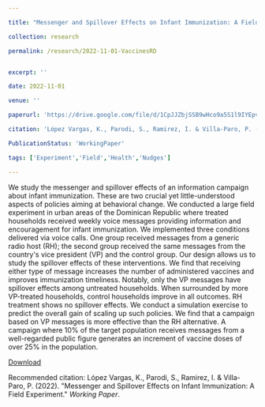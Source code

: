 ```yaml
---

title: "Messenger and Spillover Effects on Infant Immunization: A Field Experiment"

collection: research

permalink: /research/2022-11-01-VaccinesRD


excerpt: ''

date: 2022-11-01

venue: ''

paperurl: 'https://drive.google.com/file/d/1CpJJZbjSSB9wHco9a5S1l9IYEpvRNTcJ/view?usp=sharing'

citation: 'López Vargas, K., Parodi, S., Ramirez, I. & Villa-Paro, P. (2022). &quot;Messenger and Spillover Effects on Infant Immunization: A Field Experiment.&quot; <i>Working Paper</i>.'

PublicationStatus: 'WorkingPaper'

tags: ['Experiment','Field','Health','Nudges']

---
```

We study the messenger and spillover effects of an information campaign about infant immunization. These are two crucial yet little-understood aspects of policies aiming at behavioral change. We conducted a large field experiment in urban areas of the Dominican Republic where treated households received weekly voice messages providing information and encouragement for infant immunization. We implemented three conditions delivered via voice calls. One group received messages from a generic radio host (RH); the second group received the same messages from the country's vice president (VP) and the control group. Our design allows us to study the spillover effects of these interventions. We find that receiving either type of message increases the number of administered vaccines and improves immunization timeliness. Notably, only the VP messages have spillover effects among untreated households. When surrounded by more VP-treated households, control households improve in all outcomes. RH treatment shows no spillover effects. We conduct a simulation exercise to predict the overall gain of scaling up such policies. We find that a campaign based on VP messages is more effective than the RH alternative. A campaign where 10% of the target population receives messages from a well-regarded public figure generates an increment of vaccine doses of over 25% in the population. 

[Download](https://drive.google.com/file/d/1CpJJZbjSSB9wHco9a5S1l9IYEpvRNTcJ/view?usp=sharing)

Recommended citation: López Vargas, K., Parodi, S., Ramirez, I. & Villa-Paro, P. (2022). &quot;Messenger and Spillover Effects on Infant Immunization: A Field Experiment.&quot; <i>Working Paper</i>.
